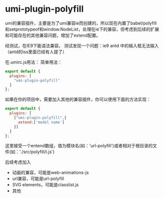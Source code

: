# umi-plugin-polyfill

umi的兼容插件，主要是为了umi兼容ie而创建的，所以现在内置了babel/polyfill和setprototypeof和window.NodeList，处理在ie下的兼容，但考虑到后续的扩展和可能存在的其他兼容问题，增加了extend配置。

经测试，在IE9下能语法兼容。
测试发现一个问题：ie9 antd 中的输入框无法输入（antd的iss里面已经有人提了）

在.umirc.js用法：
简单用法：
```js
export default {
  plugins: [
    "umi-plugin-polyfill"
  ]
};
```
如果在你的项目中，需要加入其他的兼容插件，你可以使用下面的方法实现：
```js
export default {
  plugins: [
    ["umi-plugin-polyfill",{
      extend:['model name']
    }]
  ]
};
```
这里接受一个entend数组，值为模块名(如：'url-polyfill')或者相对于根目录的文件(如：'./src/polyfill/i.js')


后续考虑加入
- 动画的兼容，可能是web-animations-js
- url兼容，可能是url-polyfill
- SVG elements，可能是classlist.js
- 其他
